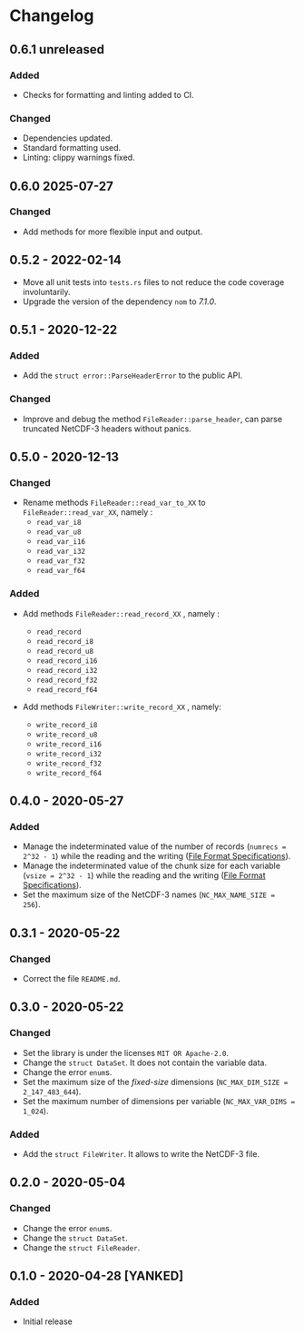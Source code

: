 # Changelog

## 0.6.1 unreleased

### Added

- Checks for formatting and linting added to CI.

### Changed

- Dependencies updated.
- Standard formatting used.
- Linting: clippy warnings fixed.

## 0.6.0 2025-07-27

### Changed

- Add methods for more flexible input and output.

## 0.5.2 - 2022-02-14

- Move all unit tests into `tests.rs` files to not reduce the code coverage involuntarily.
- Upgrade the version of the dependency `nom` to *7.1.0*.

## 0.5.1 - 2020-12-22

### Added

- Add the `struct error::ParseHeaderError` to the public API.

### Changed

- Improve and debug the method `FileReader::parse_header`, can parse truncated NetCDF-3 headers without panics.

## 0.5.0 - 2020-12-13

### Changed

- Rename methods `FileReader::read_var_to_XX` to `FileReader::read_var_XX`, namely :
    - `read_var_i8`
    - `read_var_u8`
    - `read_var_i16`
    - `read_var_i32`
    - `read_var_f32`
    - `read_var_f64`

### Added

- Add methods `FileReader::read_record_XX` , namely :
    - `read_record`
    - `read_record_i8`
    - `read_record_u8`
    - `read_record_i16`
    - `read_record_i32`
    - `read_record_f32`
    - `read_record_f64`

- Add methods `FileWriter::write_record_XX` , namely:
    - `write_record_i8`
    - `write_record_u8`
    - `write_record_i16`
    - `write_record_i32`
    - `write_record_f32`
    - `write_record_f64`

## 0.4.0 - 2020-05-27

### Added

- Manage the indeterminated value of the number of records (`numrecs = 2^32 - 1`) while the reading and the writing ([File Format Specifications][File_Format_Specs]).
- Manage the indeterminated value of the chunk size for each variable (`vsize = 2^32 - 1`) while the reading and the writing ([File Format Specifications][File_Format_Specs]).
- Set the maximum size of the NetCDF-3 names (`NC_MAX_NAME_SIZE = 256`).

[File_Format_Specs]: https://www.unidata.ucar.edu/software/netcdf/docs/file_format_specifications.html

## 0.3.1 - 2020-05-22

### Changed

- Correct the file `README.md`.

## 0.3.0 - 2020-05-22

### Changed

- Set the library is under the licenses `MIT OR Apache-2.0`.
- Change the `struct DataSet`. It does not contain the variable data.
- Change the error `enum`s.
- Set the maximum size of the *fixed-size* dimensions (`NC_MAX_DIM_SIZE = 2_147_483_644`).
- Set the maximum number of dimensions per variable (`NC_MAX_VAR_DIMS = 1_024`).

### Added

- Add the `struct FileWriter`. It allows to write the NetCDF-3 file.

## 0.2.0 - 2020-05-04

### Changed

- Change the error `enum`s.
- Change the `struct DataSet`.
- Change the `struct FileReader`.

## 0.1.0 - 2020-04-28 [YANKED]

### Added

- Initial release
